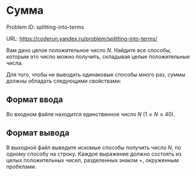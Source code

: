 # Сумма

Problem ID: splitting-into-terms

URL: https://coderun.yandex.ru/problem/splitting-into-terms/

Вам дано целое положительное число $N$. Найдите все способы, которым это число можно получить, складывая целые положительные числа.

Для того, чтобы не выводить одинаковые способы много раз, суммы должны обладать следующими свойствами:


## Формат ввода

Во входном файле находится единственное число $N$ ($1 \leqslant N \leqslant 40$).


## Формат вывода

В выходной файл выведите искомые способы получить число $N$, по одному способу на строку. Каждое выражение должно состоять из целых положительных чисел, разделенных знаком +, окруженным пробелами.

